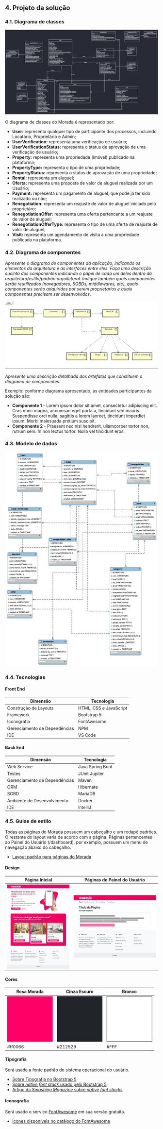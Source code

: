 ## 4. Projeto da solução

### 4.1. Diagrama de classes

![Diagrama de classes](images/diagrama-de-classe.png "Diagrama de classes")

O diagrama de classes do Morada é representado por:

- **User:** representa qualquer tipo de participante dos processos, incluindo Locatário, Proprietário e Admin;
- **UserVerification:** representa uma verificação de usuário;
- **UserVerificationStatus:** representa o status de aprovação de uma verificação de usuário;
- **Property:** representa uma propriedade (imóvel) publicado na plataforma;
- **PropertyType:** representa o tipo de uma propriedade;
- **PropertyStatus:** representa o status de aprovação de uma propriedade;
- **Rental:** representa um aluguel;
- **Oferta:** representa uma proposta de valor de aluguel realizada por um Usuário;
- **Payment:** representa um pagamento de aluguel, que pode já ter sido realizado ou não;
- **Renegotiation:** representa um reajuste de valor de aluguel iniciado pelo proprietáro;
- **RenegotiationOffer:** representa uma oferta pertencente a um reajuste de valor de aluguel;
- **RenegotiationOfferType:** representa o tipo de uma oferta de reajuste de valor de aluguel;
- **Visit:** representa um agendamento de visita a uma propriedade publicada na plataforma.

### 4.2. Diagrama de componentes

_Apresente o diagrama de componentes da aplicação, indicando os elementos da arquitetura e as interfaces entre eles. Faça uma descrição sucinta dos componentes indicando o papel de cada um deles dentro da arquitetura/estilo/padrão arquitetural. Indique também quais componentes serão reutilizados (navegadores, SGBDs, middlewares, etc), quais componentes serão adquiridos por serem proprietários e quais componentes precisam ser desenvolvidos._

![Diagrama de componentes](images/componentes.png "Diagrama de componentes")

_Apresente uma descrição detalhada dos artefatos que constituem o diagrama de componentes._

Exemplo: conforme diagrama apresentado, as entidades participantes da solução são:

- **Componente 1** - Lorem ipsum dolor sit amet, consectetur adipiscing elit. Cras nunc magna, accumsan eget porta a, tincidunt sed mauris. Suspendisse orci nulla, sagittis a lorem laoreet, tincidunt imperdiet ipsum. Morbi malesuada pretium suscipit.
- **Componente 2** - Praesent nec nisi hendrerit, ullamcorper tortor non, rutrum sem. In non lectus tortor. Nulla vel tincidunt eros.

### 4.3. Modelo de dados

![Diagrama de Entidade Relacionamento de Exemplo](images/er_diagram.png "Diagrama de Entidade Relacionamento de Exemplo")

### 4.4. Tecnologias

#### Front End

| **Dimensão**                  | **Tecnologia**         |
| ----------------------------- | ---------------------- |
| Construção de Layouts         | HTML, CSS e JavaScript |
| Framework                     | Bootstrap 5            |
| Iconografia                   | FontAwesome            |
| Gerenciamento de Dependências | NPM                    |
| IDE                           | VS Code                |

#### Back End

| **Dimensão**                  | **Tecnologia**   |
| ----------------------------- | ---------------- |
| Web Service                   | Java Spring Boot |
| Testes                        | JUnit Jupiter    |
| Gerenciamento de Dependências | Maven            |
| ORM                           | Hibernate        |
| SGBD                          | MariaDB          |
| Ambiente de Desenvolvimento   | Docker           |
| IDE                           | IntelliJ         |

### 4.5. Guias de estilo

Todas as páginas do Morada possuem um cabeçalho e um rodapé padrões. O restante do layout varia de acordo com a página. Páginas pertencentes ao Painel do Usuário (/dashboard), por exemplo, possuem um menu de navegação abaixo do cabeçalho.

- [Layout padrão para páginas do Morada](/src/front/README.md#layout-padrão)

#### Design

| Página Inicial                           | Páginas do Painel do Usuário            |
| ---------------------------------------- | --------------------------------------- |
| ![](images/protótipo-página-inicial.png) | ![](images/protótipo-página-painel.png) |

#### Cores

| Rosa Morada               | Cinza Escuro                      | Branco                      |
| ------------------------- | --------------------------------- | --------------------------- |
| ![Rosa](images/cor-1.png) | ![Cinza Escuro](images/cor-2.png) | ![Branco](images/cor-3.png) |
| #ff0066                   | #212529                           | #FFF                        |

#### Tipografia

Será usada a fonte padrão do sistema operacional do usuário.

- [Sobre Tipografia no Bootstrap 5](https://getbootstrap.com/docs/5.3/content/typography/)
- [Sobre _native font stack_ usado pelo Bootstrap 5](https://getbootstrap.com/docs/5.3/content/reboot/#native-font-stack)
- [Artigo da _Smashing Magazine_ sobre _native font stacks_](https://www.smashingmagazine.com/2015/11/using-system-ui-fonts-practical-guide/)

#### Iconografia

Será usado o serviço [FontAwesome](https://fontawesome.com/) em sua versão gratuita.

- [Ícones disponíveis no catálogo do FontAwesome](https://fontawesome.com/icons)
